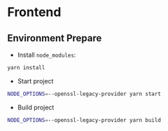 # Frontend

## Environment Prepare

- Install `node_modules`:

```bash
yarn install
```

- Start project

```bash
NODE_OPTIONS=--openssl-legacy-provider yarn start
```

- Build project

```bash
NODE_OPTIONS=--openssl-legacy-provider yarn build
```
